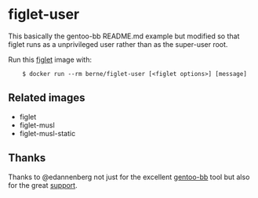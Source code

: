 # figlet-user

This basically the gentoo-bb README.md example but modified so that figlet runs as a unprivileged user rather than as the super-user root.

Run this [figlet][] image with:

        $ docker run --rm berne/figlet-user [<figlet options>] [message]


## Related images

- figlet
- figlet-musl
- figlet-musl-static

## Thanks

Thanks to @edannenberg not just for the excellent [gentoo-bb][] tool but also for the great [support][].

[figlet]: http://www.figlet.org/
[gentoo-bb]: https://github.com/edannenberg/gentoo-bb
[support]: https://github.com/edannenberg/gentoo-bb/issues/66
